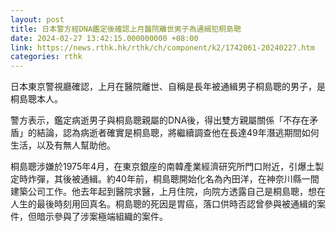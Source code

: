 ```yaml
---
layout: post
title: 日本警方經DNA鑑定後確認上月醫院離世男子為通緝犯桐島聰
date: 2024-02-27 13:42:15.000000000 +08:00
link: https://news.rthk.hk/rthk/ch/component/k2/1742061-20240227.htm
categories: rthk
---
```


日本東京警視廳確認，上月在醫院離世、自稱是長年被通緝男子桐島聰的男子，是桐島聰本人。

警方表示，鑑定病逝男子與桐島聰親屬的DNA後，得出雙方親屬關係「不存在矛盾」的結論，認為病逝者確實是桐島聰，將繼續調查他在長達49年潛逃期間如何生活，以及有無人幫助他。

桐島聰涉嫌於1975年4月，在東京銀座的南韓產業經濟研究所門口附近，引爆土製定時炸彈，其後被通緝。約40年前，桐島聰開始化名為內田洋，在神奈川縣一間建築公司工作。他去年起到醫院求醫，上月住院，向院方透露自己是桐島聰，想在人生的最後時刻用回真名。桐島聰的死因是胃癌，落口供時否認曾參與被通緝的案件，但暗示參與了涉案極端組織的案件。
